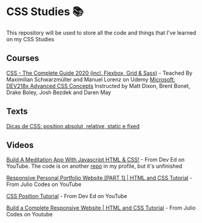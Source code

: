 # CSS Studies 📚

This repository will be used to store all the code and things that I've learned on my CSS Studies

## Courses

[CSS - The Complete Guide 2020 (incl. Flexbox, Grid & Sass)](https://www.udemy.com/course/css-the-complete-guide-incl-flexbox-grid-sass/) - Teached By Maximilian Schwarzmüller and Manuel Lorenz on Udemy
[Microsoft: DEV218x Advanced CSS Concepts](https://courses.edx.org/courses/course-v1:Microsoft+DEV218x+1T2019a/course/) Instructed by Matt Dixon, Brent Bonet, Drake Boley, Josh Bezdek and Daren May

## Texts
[Dicas de CSS: position absolut, relative, static e fixed](https://www.impacta.com.br/blog/2015/03/30/dicas-de-css-position-absolut-relative-static-e-fixed/)

## Videos

[Build A Meditation App With Javascript HTML & CSS!](https://www.youtube.com/watch?v=oMBXdZzYqEk&t=1419s) - From Dev Ed on YouTube. The code is on another [repo](https://github.com/guias12/relax-app) in my profile, but it's unfinished

[Responsive Personal Portfolio Website [PART 1] | HTML and CSS Tutorial](https://www.youtube.com/watch?v=T7PnWnTgusc) - From Julio Codes on YouTube

[CSS Position Tutorial](https://www.youtube.com/watch?v=gD3G67oPg-w) - From Dev Ed on YouTube

[Build a Complete Responsive Website | HTML and CSS Tutorial](https://www.youtube.com/watch?v=j_Xa7Kn59Es) - From Julio Codes on Youtube